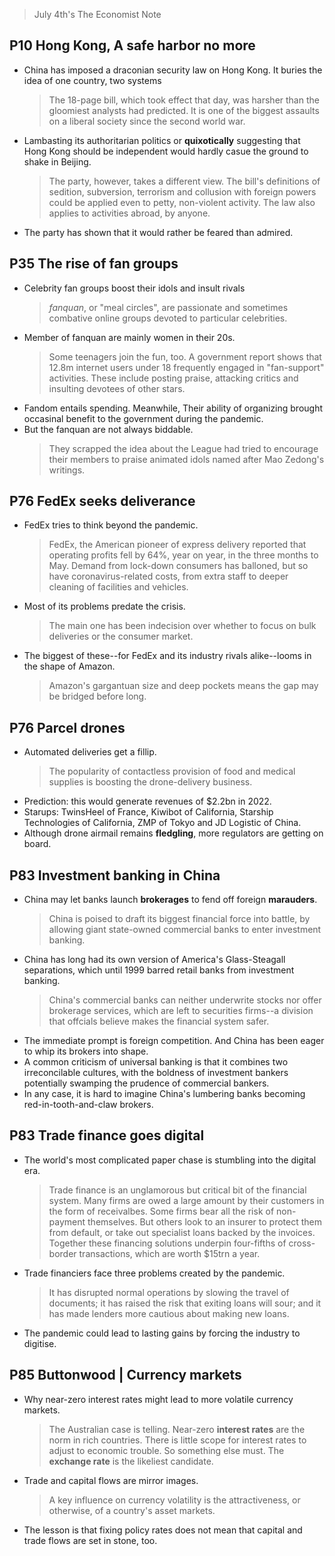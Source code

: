 > July 4th's The Economist Note
## P10 Hong Kong, A safe harbor no more
- China has imposed a draconian security law on Hong Kong. It buries the idea of one country, two systems
  > The 18-page bill, which took effect that day, was harsher than the gloomiest analysts had predicted. It is one of the biggest assaults on a liberal society since the second world war.
- Lambasting its authoritarian politics or **quixotically** suggesting that Hong Kong should be independent would hardly casue the ground to shake in Beijing.
  > The party, however, takes a different view. The bill's definitions of sedition, subversion, terrorism and collusion with foreign powers could be applied even to petty, non-violent activity. The law also applies to activities abroad, by anyone.
- The party has shown that it would rather be feared than admired.

## P35 The rise of fan groups
- Celebrity fan groups boost their idols and insult rivals
  > *fanquan*, or "meal circles", are passionate and sometimes combative online groups devoted to particular celebrities.
- Member of fanquan are mainly women in their 20s. 
  > Some teenagers join the fun, too. A government report shows that 12.8m internet users under 18 frequently engaged in "fan-support" activities. These include posting praise, attacking critics and insulting devotees of other stars.
- Fandom entails spending. Meanwhile, Their ability of organizing brought occasinal benefit to the government during the pandemic.
- But the fanquan are not always biddable.
  > They scrapped the idea about the League had tried to encourage their members to praise animated idols named after Mao Zedong's writings. 

## P76 FedEx seeks deliverance
- FedEx tries to think beyond the pandemic.
  > FedEx, the American pioneer of express delivery reported that operating profits fell by 64%, year on year, in the three months to May. Demand from lock-down consumers has balloned, but so have coronavirus-related costs, from extra staff to deeper cleaning of facilities and vehicles.
- Most of its problems predate the crisis.
  > The main one has been indecision over whether to focus on bulk deliveries or the consumer market.
- The biggest of these--for FedEx and its industry rivals alike--looms in the shape of Amazon.
  > Amazon's gargantuan size and deep pockets means the gap may be bridged before long.

## P76 Parcel drones
- Automated deliveries get a fillip.
  > The popularity of contactless provision of food and medical supplies is boosting the drone-delivery business.
- Prediction: this would generate revenues of $2.2bn in 2022.
- Starups: TwinsHeel of France, Kiwibot of California, Starship Technologies of California, ZMP of Tokyo and JD Logistic of China.
- Although drone airmail remains **fledgling**, more regulators are getting on board.

## P83 Investment banking in China
- China may let banks launch **brokerages** to fend off foreign **marauders**.
  > China is poised to draft its biggest financial force into battle, by allowing giant state-owned commercial banks to enter investment banking.
- China has long had its own version of America's Glass-Steagall separations, which until 1999 barred retail banks from investment banking.
  > China's commercial banks can neither underwrite stocks nor offer brokerage services, which are left to securities firms--a division that offcials believe makes the financial system safer.
- The immediate prompt is foreign competition. And China has been eager to whip its brokers into shape.
- A common criticism of universal banking is that it combines two irreconcilable cultures, with the boldness of investment bankers potentially swamping the prudence of commercial bankers.
- In any case, it is hard to imagine China's lumbering banks becoming red-in-tooth-and-claw brokers.

## P83 Trade finance goes digital
- The world's most complicated paper chase is stumbling into the digital era.
  > Trade finance is an unglamorous but critical bit of the financial system. Many firms are owed a large amount by their customers in the form of receivalbes. Some firms bear all the risk of non-payment themselves. But others look to an insurer to protect them from default, or take out specialist loans backed by the invoices. Together these financing solutions underpin four-fifths of cross-border transactions, which are worth $15trn a year.
- Trade financiers face three problems created by the pandemic.
  > It has disrupted normal operations by slowing the travel of documents; it has raised the risk that exiting loans will sour; and it has made lenders more cautious about making new loans.
- The pandemic could lead to lasting gains by forcing the industry to digitise.

## P85 Buttonwood | Currency markets
- Why near-zero interest rates might lead to more volatile currency markets.
  > The Australian case is telling. Near-zero **interest rates** are the norm in rich countries. There is little scope for interest rates to adjust to economic trouble. So something else must. The **exchange rate** is the likeliest candidate.
- Trade and capital flows are mirror images. 
  > A key influence on currency volatility is the attractiveness, or otherwise, of a country's asset markets. 
- The lesson is that fixing policy rates does not mean that capital and trade flows are set in stone, too.
